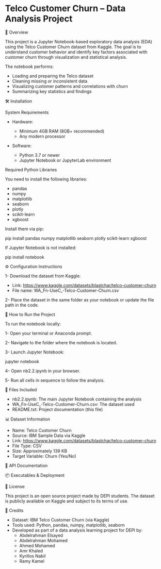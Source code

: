 # Telco Customer Churn – Data Analysis Project
📘 Overview

This project is a Jupyter Notebook-based exploratory data analysis (EDA) using the Telco Customer Churn dataset from Kaggle. The goal is to understand customer behavior and identify key factors associated with customer churn through visualization and statistical analysis.

The notebook performs:

- Loading and preparing the Telco dataset
- Cleaning missing or inconsistent data
- Visualizing customer patterns and correlations with churn
- Summarizing key statistics and findings

🛠️ Installation

System Requirements

- Hardware:
  - Minimum 4GB RAM (8GB+ recommended)
  - Any modern processor

- Software:
  - Python 3.7 or newer
  - Jupyter Notebook or JupyterLab environment

Required Python Libraries

You need to install the following libraries:
 - pandas
 - numpy
 - matplotlib
 - seaborn
 - plotly
 - scikit-learn
 - xgboost
   
Install them via pip:

pip install pandas numpy matplotlib seaborn plotly scikit-learn xgboost

If Jupyter Notebook is not installed:

pip install notebook

⚙️ Configuration Instructions

1- Download the dataset from Kaggle:
 - Link: https://www.kaggle.com/datasets/blastchar/telco-customer-churn
 - File name: WA_Fn-UseC_-Telco-Customer-Churn.csv

2- Place the dataset in the same folder as your notebook or update the file path in the code.

🚀 How to Run the Project

To run the notebook locally:

1- Open your terminal or Anaconda prompt.

2- Navigate to the folder where the notebook is located.

3- Launch Jupyter Notebook:

jupyter notebook

4- Open nb2.2.ipynb in your browser.

5- Run all cells in sequence to follow the analysis.

📂 Files Included

- nb2.2.ipynb: The main Jupyter Notebook containing the analysis
- WA_Fn-UseC_-Telco-Customer-Churn.csv: The dataset used
- README.txt: Project documentation (this file)

📊 Dataset Information

- Name: Telco Customer Churn
- Source: IBM Sample Data via Kaggle
- Link: https://www.kaggle.com/datasets/blastchar/telco-customer-churn
- File Type: CSV
- Size: Approximately 139 KB
- Target Variable: Churn (Yes/No)

🧾 API Documentation

📦 Executables & Deployment

📄 License

This project is an open source project made by DEPI students. The dataset is publicly available on Kaggle and subject to its terms of use.

🙌 Credits

- Dataset: IBM Telco Customer Churn (via Kaggle)
- Tools used: Python, pandas, numpy, matplotlib, seaborn
- Developed as part of a data analysis learning project for DEPI by:
  - Abdelrahman Elsayed
  - Abdelrahman Mohamed
  - Ahmed Mohamed
  - Amr Khaled
  - Kyrillos Nabil
  - Ramy Kamel
